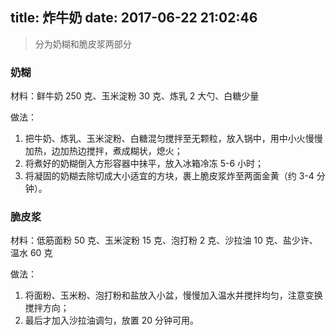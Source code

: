 title: 炸牛奶
date: 2017-06-22 21:02:46
---

<!-- more -->

> 分为奶糊和脆皮浆两部分

### 奶糊

材料：鲜牛奶 250 克、玉米淀粉 30 克、炼乳 2 大勺、白糖少量

做法：

1. 把牛奶、炼乳、玉米淀粉、白糖混匀搅拌至无颗粒，放入锅中，用中小火慢慢加热，边加热边搅拌，煮成糊状，熄火；
2. 将煮好的奶糊倒入方形容器中抹平，放入冰箱冷冻 5-6 小时；
3. 将凝固的奶糊去除切成大小适宜的方块，裹上脆皮浆炸至两面金黄（约 3-4 分钟）。

### 脆皮浆

材料：低筋面粉 50 克、玉米淀粉 15 克、泡打粉 2 克、沙拉油 10 克、盐少许、温水 60 克

做法：

1. 将面粉、玉米粉、泡打粉和盐放入小盆，慢慢加入温水并搅拌均匀，注意变换搅拌方向；
2. 最后才加入沙拉油调匀，放置 20 分钟可用。
